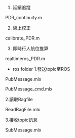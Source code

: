 1.  延續追蹤

PDR_continuity.m


2.  線上校正

calibrate_PDR.m


3.  即時行人航位推算

realtimeros_PDR.m


- ros folder
1.發送topic至ROS

PubMessage.mlx

PubMessage_cmd.mlx
 
 
2.讀取Bagfile

ReadBagFile.mlx
 
 
3.接收topic訊息

SubMessage.mlx


